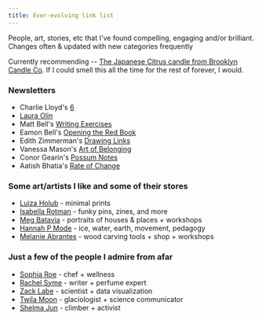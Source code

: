 ```yaml
---
title: Ever-evolving link list
---
```


People, art, stories, etc that I've found compelling, engaging and/or brilliant. Changes often & updated with new categories frequently

Currently recommending -- [The Japanese Citrus candle from Brooklyn Candle Co](https://brooklyncandlestudio.com/collections/bestsellers/products/japanese-citrus-minimalist-candle). If I could smell this all the time for the rest of forever, I would.

### Newsletters

+ Charlie Lloyd's [6](https://tinyletter.com/vruba)
+ [Laura Olin](https://tumblr.us12.list-manage.com/subscribe?u=8014320de9941eaab79e8a1ce&id=a6274aff24)
+ Matt Bell's [Writing Exercises](https://mattbell.substack.com/)
+ Eamon Bell's [Opening the Red Book](https://tinyletter.com/redbook)
+ Edith Zimmerman's [Drawing Links](https://drawinglinks.substack.com/)
+ Vanessa Mason's [Art of Belonging](https://belonging.substack.com/)
+ Conor Gearin's [Possum Notes](https://possumnotes.substack.com/)
+ Aatish Bhatia's [Rate of Change](https://rateofchange.substack.com/)

### Some art/artists I like and some of their stores

+ [Luiza Holub](https://www.instagram.com/luizaholub/) - minimal prints
+ [Isabella Rotman](https://www.isabellarotman.com/store) - funky pins, zines, and more
+ [Meg Batavia](https://www.lettersaligned.com/) - portraits of houses & places + workshops
+ [Hannah P Mode](http://www.hannahpmode.com/) - ice, water, earth, movement, pedagogy
+ [Melanie Abrantes](http://www.melanieabrantes.com/) - wood carving tools + shop + workshops

### Just a few of the people I admire from afar

+ [Sophia Roe](https://www.instagram.com/sophia_roe/) - chef + wellness
+ [Rachel Syme](https://twitter.com/rachsyme) - writer + perfume expert
+ [Zack Labe](https://twitter.com/ZLabe) - scientist + data visualization
+ [Twila Moon](https://twitter.com/twilamoon) - glaciologist + science communicator
+ [Shelma Jun](https://www.instagram.com/shelmatic/) - climber + activist


[//]: # (Resources on climate change)
[//]: # (Software and hardware I regularly use)
[//]: # (Recent articles or blogs of interest I've come across)
[//]: # (Book recommendations)


